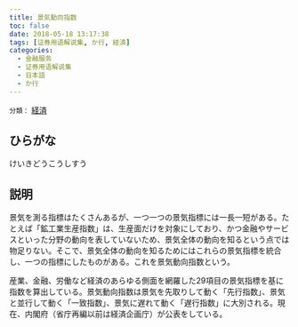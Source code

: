 ```yaml
---
title: 景気動向指数
toc: false
date: 2018-05-18 13:17:38
tags: [证券用语解说集, か行, 経済]
categories:
  - 金融服务
  - 证券用语解说集
  - 日本語
  - か行
---
```


`分類：` [経済](/tags/経済/)

## ひらがな

けいきどうこうしすう

## 説明

景気を測る指標はたくさんあるが、一つ一つの景気指標には一長一短がある。たとえば「鉱工業生産指数」は、生産面だけを対象にしており、かつ金融やサービスといった分野の動向を表していないため、景気全体の動向を知るという点では物足りない。そこで、景気全体の動向を知るためにはこれらの景気指標を統合し、一つの指標にしたものがある。これを景気動向指数という。

産業、金融、労働など経済のあらゆる側面を網羅した29項目の景気指標を基に指数を算出している。景気動向指数は景気を先取りして動く「先行指数」、景気と並行して動く「一致指数」、景気に遅れて動く「遅行指数」に大別される。現在、内閣府（省庁再編以前は経済企画庁）が公表をしている。
